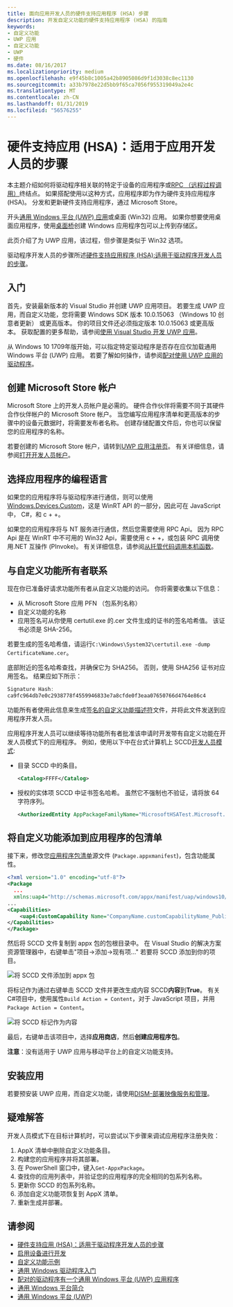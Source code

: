 ```yaml
---
title: 面向应用开发人员的硬件支持应用程序 (HSA) 步骤
description: 开发自定义功能的硬件支持应用程序 (HSA) 的指南
keywords:
- 自定义功能
- UWP 应用
- 自定义功能
- UWP
- 硬件
ms.date: 08/16/2017
ms.localizationpriority: medium
ms.openlocfilehash: e9f45b8c1005a42b8905086d9f1d3038c8ec1130
ms.sourcegitcommit: a33b7978e22d5bb9f65ca7056f955319049a2e4c
ms.translationtype: MT
ms.contentlocale: zh-CN
ms.lasthandoff: 01/31/2019
ms.locfileid: "56576255"
---
```

# <a name="hardware-support-app-hsa-steps-for-app-developers"></a>硬件支持应用 (HSA)：适用于应用开发人员的步骤

本主题介绍如何将驱动程序相关联的特定于设备的应用程序或[RPC （远程过程调用）](https://msdn.microsoft.com/library/windows/desktop/aa378651)终结点。  如果搭配使用以这种方式，应用程序即为作为硬件支持应用程序 (HSA)。  分发和更新硬件支持应用程序，通过 Microsoft Store。

开头[通用 Windows 平台 (UWP) 应用](https://docs.microsoft.com/windows/uwp/get-started/universal-application-platform-guide)或桌面 (Win32) 应用。  如果你想要使用桌面应用程序，使用[桌面桥](https://docs.microsoft.com/windows/uwp/porting/desktop-to-uwp-root)创建 Windows 应用程序包可以上传到存储区。

此页介绍了为 UWP 应用，该过程，但步骤是类似于 Win32 选项。 

驱动程序开发人员的步骤所述[硬件支持应用程序 (HSA):适用于驱动程序开发人员的步骤](hardware-support-app--hsa--steps-for-driver-developers.md)。

## <a name="getting-started"></a>入门

首先，安装最新版本的 Visual Studio 并创建 UWP 应用项目。  若要生成 UWP 应用，而自定义功能，您将需要 Windows SDK 版本 10.0.15063 （Windows 10 创意者更新） 或更高版本。 你的项目文件还必须指定版本 10.0.15063 或更高版本。 获取配置的更多帮助，请参阅[使用 Visual Studio 开发 UWP 应用](/windows/uwp/develop/)。

从 Windows 10 1709年版开始，可以指定特定驱动程序是否存在应仅加载通用 Windows 平台 (UWP) 应用。  若要了解如何操作，请参阅[配对使用 UWP 应用的驱动程序](../install/pairing-app-and-driver-versions.md)。

## <a name="create-a-microsoft-store-account"></a>创建 Microsoft Store 帐户

Microsoft Store 上的开发人员帐户是必需的。 硬件合作伙伴将需要不同于其硬件合作伙伴帐户的 Microsoft Store 帐户。 当您编写应用程序清单和更高版本的步骤中的设备元数据时，将需要发布者名称。 创建存储配置文件后，你也可以保留您的应用程序的名称。

若要创建的 Microsoft Store 帐户，请转到[UWP 应用注册页](https://go.microsoft.com/fwlink/p/?LinkId=302197)。 有关详细信息，请参阅[打开开发人员帐户](https://docs.microsoft.com/windows/uwp/publish/opening-a-developer-account)。

## <a name="choosing-a-programming-language-for-the-app"></a>选择应用程序的编程语言

如果您的应用程序将与驱动程序进行通信，则可以使用[Windows.Devices.Custom](https://docs.microsoft.com/uwp/api/windows.devices.custom)，这是 WinRT API 的一部分，因此可在 JavaScript 中， C#，和 c + +。

如果您的应用程序将与 NT 服务进行通信，然后您需要使用 RPC Api。  因为 RPC Api 是在 WinRT 中不可用的 Win32 Api，需要使用 c + +，或包装 RPC 调用使用.NET 互操作 (PInvoke)。  有关详细信息，请参阅[从托管代码调用本机函数](https://docs.microsoft.com/cpp/dotnet/calling-native-functions-from-managed-code)。

## <a name="contact-the-custom-capability-owner"></a>与自定义功能所有者联系

现在你已准备好请求功能所有者从自定义功能的访问。  你将需要收集以下信息：

-   从 Microsoft Store 应用 PFN （包系列名称）
-   自定义功能的名称
-   应用签名可从你使用 certutil.exe 的.cer 文件生成的证书的签名哈希值。 该证书必须是 SHA-256。

若要生成的签名哈希值，请运行`C:\Windows\System32\certutil.exe -dump CertificateName.cer`。

底部附近的签名哈希查找，并确保它为 SHA256。  否则，使用 SHA256 证书对应用签名。  结果应如下所示：

```cpp
Signature Hash:
ca9fc964db7e0c2938778f4559946833e7a8cfde0f3eaa07650766d4764e86c4
```

功能所有者使用此信息来生成[签名的自定义功能描述符](hardware-support-app--hsa--steps-for-driver-developers.md#sccd-xml-schema)文件，并将此文件发送到应用程序开发人员。

应用程序开发人员可以继续等待功能所有者批准该申请时开发带有自定义功能在开发人员模式下的应用程序。 例如，使用以下中在台式计算机上 SCCD[开发人员模式](https://docs.microsoft.com/windows/uwp/get-started/enable-your-device-for-development):

-   目录 SCCD 中的条目。

    ```xml
    <Catalog>FFFF</Catalog>
    ```
-   授权的实体项 SCCD 中证书签名哈希。 虽然它不强制也不验证，请将放 64 字符序列。

    ```xml
    <AuthorizedEntity AppPackageFamilyName="MicrosoftHSATest.Microsoft.SDKSamples.Hsa.CPP_q536wpkpf5cy2" CertificateSignatureHash="ca9fc964db7e0c2938778f4559946833e7a8cfde0f3eaa07650766d4764e86c4"></AuthorizedEntity>
    ```

## <a name="add-a-custom-capability-to-the-app-package-manifest"></a>将自定义功能添加到应用程序的包清单

接下来，修改您[应用程序包清单](https://msdn.microsoft.com/library/windows/apps/BR211474)源文件 (`Package.appxmanifest`)，包含功能属性。

```xml
<?xml version="1.0" encoding="utf-8"?>
<Package
  ...
  xmlns:uap4="http://schemas.microsoft.com/appx/manifest/uap/windows10/4">
...
<Capabilities>
    <uap4:CustomCapability Name="CompanyName.customCapabilityName_PublisherID"/>
</Capabilities>
</Package>
```

然后将 SCCD 文件复制到 appx 包的包根目录中。 在 Visual Studio 的解决方案资源管理器中，右键单击"项目-&gt;添加-&gt;现有项..." 若要将 SCCD 添加到你的项目。

![将 SCCD 文件添加到 appx 包](images/addSCCDToAppx.png)

将标记作为通过右键单击 SCCD 文件并更改生成内容 SCCD**内容**到**True**。  有关C#项目中，使用属性`Build Action = Content`，对于 JavaScript 项目，并用`Package Action = Content`。 

![将 SCCD 标记作为内容](images/markSCCDAsContent.png)

最后，右键单击该项目中，选择**应用商店**，然后**创建应用程序包**。

**注意**：没有适用于 UWP 应用与移动平台上的自定义功能支持。

## <a name="install-the-app"></a>安装应用

若要预安装 UWP 应用，而自定义功能，请使用[DISM-部署映像服务和管理](https://docs.microsoft.com/windows-hardware/manufacture/desktop/dism---deployment-image-servicing-and-management-technical-reference-for-windows)。

## <a name="troubleshooting"></a>疑难解答

开发人员模式下在目标计算机时，可以尝试以下步骤来调试应用程序注册失败：

1.  AppX 清单中删除自定义功能条目。
2.  构建您的应用程序并将其部署。
3.  在 PowerShell 窗口中，键入`Get-AppxPackage`。
4.  查找你的应用列表中，并验证您的应用程序的完全相同的包系列名称。
5.  更新你 SCCD 的包系列名称。
6.  添加自定义功能项恢复到 AppX 清单。
7.  重新生成并部署。 

## <a name="see-also"></a>请参阅

* [硬件支持应用 (HSA)：适用于驱动程序开发人员的步骤](hardware-support-app--hsa--steps-for-driver-developers.md)
* [启用设备进行开发](https://docs.microsoft.com/windows/uwp/get-started/enable-your-device-for-development)
* [自定义功能示例](https://github.com/Microsoft/Windows-universal-samples/tree/master/Samples/CustomCapability)
* [通用 Windows 驱动程序入门](../develop/getting-started-with-universal-drivers.md)
* [配对的驱动程序有一个通用 Windows 平台 (UWP) 应用程序](../install/pairing-app-and-driver-versions.md)
* [通用 Windows 平台简介](https://docs.microsoft.com/windows/uwp/get-started/universal-application-platform-guide)
* [通用 Windows 平台 (UWP)](https://docs.microsoft.com/windows/uwp/design/basics/design-and-ui-intro)
